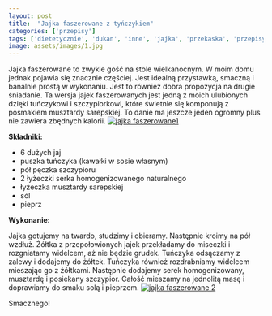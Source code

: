 ```yaml
---
layout: post
title:  "Jajka faszerowane z tyńczykiem"
categories: ['przepisy']
tags: ['dietetycznie', 'dukan', 'inne', 'jajka', 'przekaska', 'przepisy', 'przystawka', 'tunczyk']
image: assets/images/1.jpg
---
```

Jajka faszerowane to zwykle gość na stole wielkanocnym. W moim domu jednak pojawia się znacznie częściej. Jest idealną przystawką, smaczną i banalnie prostą w wykonaniu. Jest to również dobra propozycja na drugie śniadanie. Ta wersja jajek faszerowanych jest jedną z moich ulubionych dzięki tuńczykowi i szczypiorkowi, które świetnie się komponują z posmakiem musztardy sarepskiej. To danie ma jeszcze jeden ogromny plus nie zawiera zbędnych kalorii.
[![jajka faszerowane1](http://kobieta-ze-smakiem.pl/wp-content/uploads/2015/02/jajka-faszerowane1-300x222.jpg)](http://kobieta-ze-smakiem.pl/wp-content/uploads/2015/02/jajka-faszerowane1.jpg)



**Składniki:**


* 6 dużych jaj
* puszka tuńczyka (kawałki w sosie własnym)
* pół pęczka szczypioru
* 2 łyżeczki serka homogenizowanego naturalnego
* łyżeczka musztardy sarepskiej
* sól
* pieprz


**Wykonanie:**

Jajka gotujemy na twardo, studzimy i obieramy. Następnie kroimy na pół wzdłuż. Żółtka z przepołowionych jajek przekładamy do miseczki i rozgniatamy widelcem, aż nie będzie grudek. Tuńczyka odsączamy z zalewy i dodajemy do żółtek. Tuńczyka również rozdrabniamy widelcem mieszając go z żółtkami. Następnie dodajemy serek homogenizowany, musztardę i posiekany szczypior. Całość mieszamy na jednolitą masę i doprawiamy do smaku solą i pieprzem.
[![jajka faszerowane 2](http://kobieta-ze-smakiem.pl/wp-content/uploads/2015/02/jajka-faszerowane-2-300x222.jpg)](http://kobieta-ze-smakiem.pl/wp-content/uploads/2015/02/jajka-faszerowane-2.jpg)


Smacznego!


 

 
    